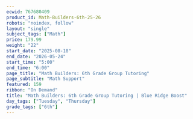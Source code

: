 ```yaml
---
ecwid: 767680409
product_id: Math-Builders-6th-25-26
robots: "noindex, follow"
layout: "single"
subject_tags: ["Math"]
price: 179.99
weight: "22"
start_date: "2025-08-18"
end_date: "2026-05-24"
start_time: "5:00"
end_time: "6:00"
page_title: "Math Builders: 6th Grade Group Tutoring"
page_subtitle: "Math Support"
featured: 159
ribbon: "On Demand"
title: "Math Builders: 6th Grade Group Tutoring | Blue Ridge Boost"
day_tags: ["Tuesday", "Thursday"]
grade_tags: ["6th"]
---
```


